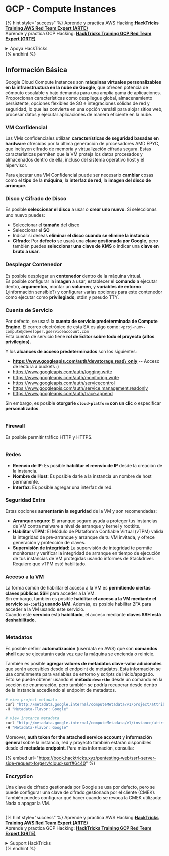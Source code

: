 # GCP - Compute Instances

{% hint style="success" %}
Aprende y practica AWS Hacking:<img src="/.gitbook/assets/image.png" alt="" data-size="line">[**HackTricks Training AWS Red Team Expert (ARTE)**](https://training.hacktricks.xyz/courses/arte)<img src="/.gitbook/assets/image.png" alt="" data-size="line">\
Aprende y practica GCP Hacking: <img src="/.gitbook/assets/image (2).png" alt="" data-size="line">[**HackTricks Training GCP Red Team Expert (GRTE)**<img src="/.gitbook/assets/image (2).png" alt="" data-size="line">](https://training.hacktricks.xyz/courses/grte)

<details>

<summary>Apoya HackTricks</summary>

* Revisa los [**planes de suscripción**](https://github.com/sponsors/carlospolop)!
* **Únete al** 💬 [**grupo de Discord**](https://discord.gg/hRep4RUj7f) o al [**grupo de telegram**](https://t.me/peass) o **síguenos** en **Twitter** 🐦 [**@hacktricks\_live**](https://twitter.com/hacktricks\_live)**.**
* **Comparte trucos de hacking enviando PRs a los repositorios de github de** [**HackTricks**](https://github.com/carlospolop/hacktricks) y [**HackTricks Cloud**](https://github.com/carlospolop/hacktricks-cloud).

</details>
{% endhint %}

## Información Básica

Google Cloud Compute Instances son **máquinas virtuales personalizables en la infraestructura en la nube de Google**, que ofrecen potencia de cómputo escalable y bajo demanda para una amplia gama de aplicaciones. Proporcionan características como despliegue global, almacenamiento persistente, opciones flexibles de SO e integraciones sólidas de red y seguridad, lo que las convierte en una opción versátil para alojar sitios web, procesar datos y ejecutar aplicaciones de manera eficiente en la nube.

### VM Confidencial

Las VMs confidenciales utilizan **características de seguridad basadas en hardware** ofrecidas por la última generación de procesadores AMD EPYC, que incluyen cifrado de memoria y virtualización cifrada segura. Estas características permiten que la VM proteja los datos procesados y almacenados dentro de ella, incluso del sistema operativo host y el hipervisor.

Para ejecutar una VM Confidencial puede ser necesario **cambiar** cosas como el **tipo** de la **máquina**, la **interfaz de red**, la **imagen del disco de arranque**.

### Disco y Cifrado de Disco

Es posible **seleccionar el disco** a usar o **crear uno nuevo**. Si seleccionas uno nuevo puedes:

* Seleccionar el **tamaño** del disco
* Seleccionar el **SO**
* Indicar si deseas **eliminar el disco cuando se elimine la instancia**
* **Cifrado**: Por **defecto** se usará una **clave gestionada por Google**, pero también puedes **seleccionar una clave de KMS** o indicar una **clave en bruto a usar**.

### Desplegar Contenedor

Es posible desplegar un **contenedor** dentro de la máquina virtual.\
Es posible configurar la **imagen** a usar, establecer el **comando** a ejecutar dentro, **argumentos**, montar un **volumen**, y **variables de entorno** (¿información sensible?) y configurar varias opciones para este contenedor como ejecutar como **privilegiado**, stdin y pseudo TTY.

### Cuenta de Servicio

Por defecto, se usará la **cuenta de servicio predeterminada de Compute Engine**. El correo electrónico de esta SA es algo como: `<proj-num>-compute@developer.gserviceaccount.com`\
Esta cuenta de servicio tiene **rol de Editor sobre todo el proyecto (altos privilegios).**

Y los **alcances de acceso predeterminados** son los siguientes:

* **https://www.googleapis.com/auth/devstorage.read\_only** -- Acceso de lectura a buckets :)
* https://www.googleapis.com/auth/logging.write
* https://www.googleapis.com/auth/monitoring.write
* https://www.googleapis.com/auth/servicecontrol
* https://www.googleapis.com/auth/service.management.readonly
* https://www.googleapis.com/auth/trace.append

Sin embargo, es posible **otorgarle `cloud-platform` con un clic** o especificar **personalizados**.

<figure><img src="../../../../.gitbook/assets/image (327).png" alt=""><figcaption></figcaption></figure>

### Firewall

Es posible permitir tráfico HTTP y HTTPS.

<figure><img src="../../../../.gitbook/assets/image (326).png" alt=""><figcaption></figcaption></figure>

### Redes

* **Reenvío de IP**: Es posible **habilitar el reenvío de IP** desde la creación de la instancia.
* **Nombre de Host**: Es posible darle a la instancia un nombre de host permanente.
* **Interfaz**: Es posible agregar una interfaz de red.

### Seguridad Extra

Estas opciones **aumentarán la seguridad** de la VM y son recomendadas:

* **Arranque seguro:** El arranque seguro ayuda a proteger tus instancias de VM contra malware a nivel de arranque y kernel y rootkits.
* **Habilitar vTPM:** El Módulo de Plataforma Confiable Virtual (vTPM) valida la integridad de pre-arranque y arranque de tu VM invitada, y ofrece generación y protección de claves.
* **Supervisión de integridad:** La supervisión de integridad te permite monitorear y verificar la integridad de arranque en tiempo de ejecución de tus instancias de VM protegidas usando informes de Stackdriver. Requiere que vTPM esté habilitado.

### Acceso a la VM

La forma común de habilitar el acceso a la VM es **permitiendo ciertas claves públicas SSH** para acceder a la VM.\
Sin embargo, también es posible **habilitar el acceso a la VM mediante el servicio `os-config` usando IAM**. Además, es posible habilitar 2FA para acceder a la VM usando este servicio.\
Cuando este **servicio** está **habilitado**, el acceso mediante **claves SSH está deshabilitado.**

<figure><img src="../../../../.gitbook/assets/image (328).png" alt=""><figcaption></figcaption></figure>

### Metadatos

Es posible definir **automatización** (userdata en AWS) que son **comandos shell** que se ejecutarán cada vez que la máquina se encienda o reinicie.

También es posible **agregar valores de metadatos clave-valor adicionales** que serán accesibles desde el endpoint de metadatos. Esta información se usa comúnmente para variables de entorno y scripts de inicio/apagado. Esto se puede obtener usando el **método `describe`** desde un comando en la sección de enumeración, pero también se podría recuperar desde dentro de la instancia accediendo al endpoint de metadatos.
```bash
# view project metadata
curl "http://metadata.google.internal/computeMetadata/v1/project/attributes/?recursive=true&alt=text" \
-H "Metadata-Flavor: Google"

# view instance metadata
curl "http://metadata.google.internal/computeMetadata/v1/instance/attributes/?recursive=true&alt=text" \
-H "Metadata-Flavor: Google"
```
Moreover, **auth token for the attached service account** y **información general** sobre la instancia, red y proyecto también estarán disponibles desde el **metadata endpoint**. Para más información, consulta:

{% embed url="https://book.hacktricks.xyz/pentesting-web/ssrf-server-side-request-forgery/cloud-ssrf#6440" %}

### Encryption

Una clave de cifrado gestionada por Google se usa por defecto, pero se puede configurar una clave de cifrado gestionada por el cliente (CMEK). También puedes configurar qué hacer cuando se revoca la CMEK utilizada: Nada o apagar la VM.

<figure><img src="../../../../.gitbook/assets/image (329).png" alt=""><figcaption></figcaption></figure>

{% hint style="success" %}
Aprende y practica AWS Hacking:<img src="/.gitbook/assets/image.png" alt="" data-size="line">[**HackTricks Training AWS Red Team Expert (ARTE)**](https://training.hacktricks.xyz/courses/arte)<img src="/.gitbook/assets/image.png" alt="" data-size="line">\
Aprende y practica GCP Hacking: <img src="/.gitbook/assets/image (2).png" alt="" data-size="line">[**HackTricks Training GCP Red Team Expert (GRTE)**<img src="/.gitbook/assets/image (2).png" alt="" data-size="line">](https://training.hacktricks.xyz/courses/grte)

<details>

<summary>Support HackTricks</summary>

* Consulta los [**planes de suscripción**](https://github.com/sponsors/carlospolop)!
* **Únete al** 💬 [**grupo de Discord**](https://discord.gg/hRep4RUj7f) o al [**grupo de telegram**](https://t.me/peass) o **síguenos** en **Twitter** 🐦 [**@hacktricks\_live**](https://twitter.com/hacktricks\_live)**.**
* **Comparte trucos de hacking enviando PRs a los repositorios de github de** [**HackTricks**](https://github.com/carlospolop/hacktricks) y [**HackTricks Cloud**](https://github.com/carlospolop/hacktricks-cloud).

</details>
{% endhint %}
